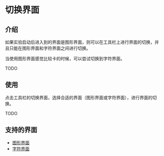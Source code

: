 # 切换界面

## 介绍

如果实验启动后进入到的界面是图形界面，则可以在工具栏上进行界面的切换，并且只能在图形界面和字符界面之间进行切换。

当使用图形界面感觉比较卡的时候，可以尝试切换到字符界面。

TODO

## 使用

点击工具栏的切换界面，选择合适的界面（图形界面或字符界面），进行界面的切换。

TODO

## 支持的界面

* [图形界面](../feature/desktop.md)
* [字符界面](../feature/terminal.md)




